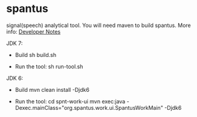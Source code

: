 spantus
=======

signal(speech) analytical tool.
You will need maven to build spantus. More info: [Developer Notes](http://sourceforge.net/apps/mediawiki/spantus/index.php?title=DeveloperNotes "Spantus development")

JDK 7:

* Build
sh build.sh

* Run the tool:
sh run-tool.sh


JDK 6:

* Build
mvn clean install  -Djdk6

* Run the tool:
cd spnt-work-ui
mvn exec:java -Dexec.mainClass="org.spantus.work.ui.SpantusWorkMain" -Djdk6
